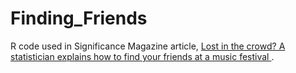# Finding_Friends

R code used in Significance Magazine article, [Lost in the crowd? A statistician explains how to find your friends at a music festival
](https://www.statslife.org.uk/culture/2920-lost-in-the-crowd-a-statistician-explains-how-to-find-your-friends-at-a-music-festival).
